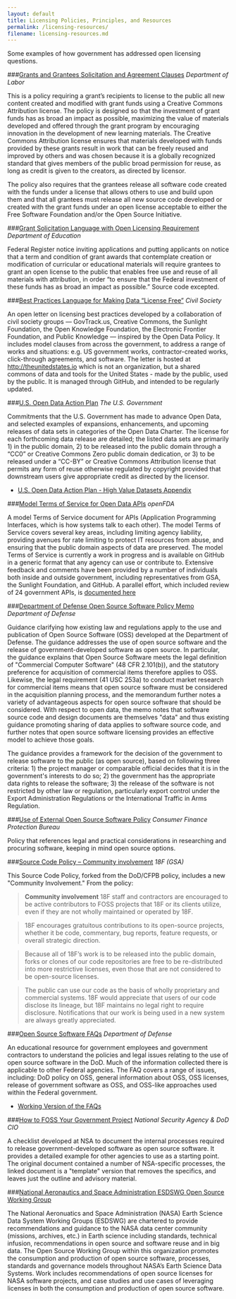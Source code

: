 ```yaml
---
layout: default
title: Licensing Policies, Principles, and Resources
permalink: /licensing-resources/
filename: licensing-resources.md
---
```


Some examples of how government has addressed open licensing questions.

###[Grants and Grantees Solicitation and Agreement Clauses](http://www.doleta.gov/grants/pdf/SGA-DFA-PY-13-10.pdf)
*Department of Labor*

This is a policy requiring a grant’s recipients to license to the public all new content created and modified with grant funds using a Creative Commons Attribution license.  The policy is designed so that the investment of grant funds has as broad an impact as possible, maximizing the value of materials developed and offered through the grant program by encouraging innovation in the development of new learning materials.  The Creative Commons Attribution license ensures that materials developed with funds provided by these grants result in work that can be freely reused and improved by others and was chosen because it is a globally recognized standard that gives members of the public broad permission for reuse, as long as credit is given to the creators, as directed by licensor.

The policy also requires that the grantees release all software code created with the funds under a license that allows others to use and build upon them and that all grantees must release all new source code developed or created with the grant funds under an open license acceptable to either the Free Software Foundation and/or the Open Source Initiative.

###[Grant Solicitation Language with Open Licensing Requirement](https://www.federalregister.gov/articles/2014/05/16/2014-11463/applications-for-new-awards-first-in-the-world-program-development-grants)
*Department of Education*

Federal Register notice inviting applications and putting applicants on notice that a term and condition of grant awards that contemplate creation or modification of curricular or educational materials will require grantees to grant an open license to the public that enables free use and reuse of all materials with attribution, in order “to ensure that the Federal investment of these funds has as broad an impact as possible.” Source code excepted.


###[Best Practices Language for Making Data “License Free”](http://theunitedstates.io/licensing/)
*Civil Society*

An open letter on licensing best practices developed by a collaboration of civil society groups — GovTrack.us, Creative Commons, the Sunlight Foundation, the Open Knowledge Foundation, the Electronic Frontier Foundation, and Public Knowledge — inspired by the Open Data Policy. It includes model clauses from across the government, to address a range of works and situations: e.g. US government works, contractor-created works, click-through agreements, and software. The letter is hosted at http://theunitedstates.io which is not an organization, but a shared commons of data and tools for the United States - made by the public, used by the public. It is managed through GitHub, and intended to be regularly updated.

###[U.S. Open Data Action Plan](http://www.whitehouse.gov/sites/default/files/microsites/ostp/us_open_data_action_plan.pdf)
*The U.S. Government*

Commitments that the U.S. Government has made to advance Open Data, and selected examples of expansions, enhancements, and upcoming releases of data sets in categories of the Open Data Charter. The license for each forthcoming data release are detailed; the listed data sets are primarily 1) in the public domain, 2) to be released into the public domain through a “CC0” or Creative Commons Zero public domain dedication, or 3) to be released under a “CC-BY” or Creative Commons Attribution license that permits any form of reuse otherwise regulated by copyright provided that downstream users give appropriate credit as directed by the licensor.
* [U.S. Open Data Action Plan - High Value Datasets Appendix](http://www.whitehouse.gov/sites/default/files/docs/us_open_data_action_plan_high_value_datasets.csv)


###[Model Terms of Service for Open Data APIs](https://github.com/GSA/API-Resources/blob/master/developer_tos/vanilla_tos.md)
*openFDA*

A model Terms of Service document for APIs (Application Programming Interfaces, which is how systems talk to each other). The model Terms of Service covers several key areas, including limiting agency liability, providing avenues for rate limiting to protect IT resources from abuse, and ensuring that the public domain aspects of data are preserved. The model Terms of Service is currently a work in progress and is available on GitHub in a generic format that any agency can use or contribute to. Extensive feedback and comments have been provided by a number of individuals both inside and outside government, including representatives from GSA, the Sunlight Foundation, and GitHub. A parallel effort, which included review of 24 government APIs, is [documented here](https://groups.google.com/forum/?nomobile=true#!topic/us-government-apis/0yix5bEWbFo)

###[Department of Defense Open Source Software Policy Memo](http://dodcio.defense.gov/Portals/0/Documents/FOSS/2009OSS.pdf)
*Department of Defense*

Guidance clarifying how existing law and regulations apply to the use and publication of Open Source Software (OSS) developed at the Department of Defense. The guidance addresses the use of open source software and the release of government-developed software as open source. In particular, the guidance explains that Open Source Software meets the legal definition of "Commercial Computer Software" (48 CFR 2.101(b)), and the statutory preference for acquisition of commercial items therefore applies to OSS.  Likewise, the legal requirement (41 USC 253a) to conduct market research for commercial items means that open source software must be considered in the acquisition planning process, and the memorandum further notes a variety of advantageous aspects for open source software that should be considered.  With respect to open data, the memo notes that software source code and design documents are themselves "data" and thus existing guidance promoting sharing of data applies to software source code, and further notes that open source software licensing provides an effective model to achieve those goals.

The guidance provides a framework for the decision of the government to release software to the public (as open source), based on following three criteria: 1) the project manager or comparable official decides that it is in the government's interests to do so; 2) the government has the appropriate data rights to release the software; 3) the release of the software is not restricted by other law or regulation, particularly export control under the Export Administration Regulations or the International Traffic in Arms Regulation.

###[Use of External Open Source Software Policy](https://github.com/cfpb/source-code-policy/blob/master/cfpb-source-code-policy.txt)
*Consumer Finance Protection Bureau*

Policy that references legal and practical considerations in researching and procuring software, keeping in mind open source options.

###[Source Code Policy – Community involvement](https://github.com/18F/source-code-policy)
*18F (GSA)*

This Source Code Policy, forked from the DoD/CFPB policy, includes a new "Community Involvement." From the policy:

> **Community involvement**
> 18F staff and contractors are encouraged to be active contributors to FOSS projects that 18F or its clients utilize, even if they are not wholly maintained or operated by 18F.

> 18F encourages gratuitous contributions to its open-source projects, whether it be code, commentary, bug reports, feature requests, or overall strategic direction.

> Because all of 18F’s work is to be released into the public domain, forks or clones of our code repositories are free to be re-distributed into more restrictive licenses, even those that are not considered to be open-source licenses.

> The public can use our code as the basis of wholly proprietary and commercial systems. 18F would appreciate that users of our code disclose its lineage, but 18F maintains no legal right to require disclosure. Notifications that our work is being used in a new system are always greatly appreciated.



###[Open Source Software FAQs](http://dodcio.defense.gov/OpenSourceSoftwareFAQ.aspx)
*Department of Defense*

An educational resource for government employees and government contractors to understand the policies and legal issues relating to the use of open source software in the DoD.  Much of the information collected there is applicable to other Federal agencies.   The FAQ covers a range of issues, including:  DoD policy on OSS, general information about OSS, OSS licenses, release of government software as OSS, and OSS-like approaches used within the Federal government.
* [Working Version of the FAQs](http://risacher.github.io/DoD-OSS-FAQ/)

###[How to FOSS Your Government Project](http://bit.ly/HowToFOSS)
*National Security Agency & DoD CIO*

A checklist developed at NSA to document the internal processes required to release government-developed software as open source software.  It provides a detailed example for other agencies to use as a starting point.  The original document contained a number of NSA-specific processes, the linked document is a "template" version that removes the specifics, and leaves just the outline and advisory material.

###[National Aeronautics and Space Administration ESDSWG Open Source Working Group](https://earthdata.nasa.gov/esdswg#OpenSourceWorkingGroup-MissionStatement)

The National Aeronuatics and Space Administration (NASA)  Earth Science Data System Working Groups (ESDSWG) are chartered to 
provide recommendations and guidance to the NASA data center community (missions, archives, etc.) in Earth 
science including standards, technical infusion, recommendations in open source and software reuse and in
big data. The Open Source Working Group within this organization promotes the consumption and production of 
open source software, processes, standards and governance models throughout NASA’s Earth Science Data Systems.
Work includes recommendations of open source licenses for NASA software projects, and case studies and use
cases of leveraging licenses in both the consumption and production of open source software.



